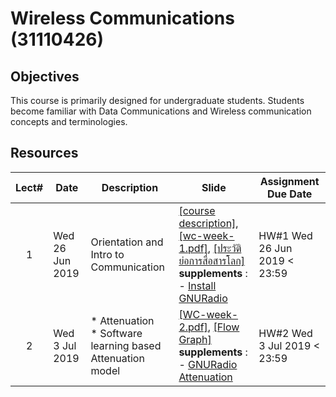 #  Wireless Communications (31110426)

## Objectives
This course is primarily designed for undergraduate students. Students become familiar with Data Communications and Wireless communication concepts and terminologies.

## Resources

| Lect# | Date | Description  |Slide| Assignment Due Date |
|:-----:|------|-------------|----|---------------------|
|  1 |Wed 26 Jun 2019| Orientation and Intro to Communication| [[course description]](https://drive.google.com/file/d/15ug8wGvrGAaVbS4nnDsMSc57UY59Nitx/view?usp=sharing), [[wc-week-1.pdf]](), [[ประวัติย่อการสื่อสารโลก]](https://www.mebmarket.com/index.php?action=BookDetails&book_id=20) <br> **supplements** :<br> - [Install GNURadio]() | HW\#1 Wed 26 Jun 2019 < 23:59|
|  2 |Wed 3 Jul 2019| * Attenuation <br> * Software learning based Attenuation model | [[WC-week-2.pdf]](), [[Flow Graph]](https://www.mebmarket.com/index.php?action=BookDetails&book_id=20) <br> **supplements** :<br> - [ GNURadio Attenuation]() | HW\#2 Wed 3 Jul 2019 < 23:59|
